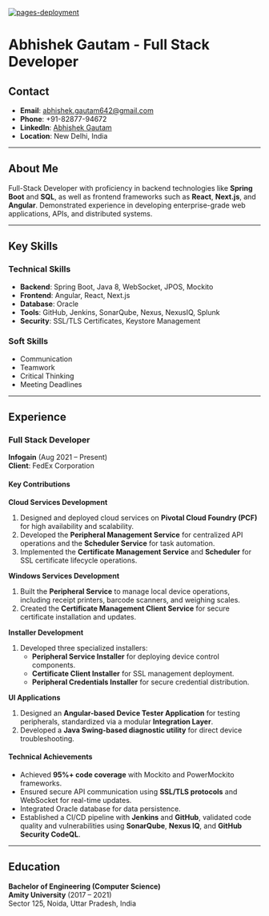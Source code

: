 [![pages-deployment](https://github.com/kehsihba12345/resume/actions/workflows/pages/pages-build-deployment/badge.svg?branch=master)](https://github.com/kehsihba12345/resume/actions/workflows/pages/pages-build-deployment)

# Abhishek Gautam - Full Stack Developer

## Contact  
- **Email**: [abhishek.gautam642@gmail.com](mailto:abhishek.gautam642@gmail.com)  
- **Phone**: +91-82877-94672  
- **LinkedIn**: [Abhishek Gautam](http://www.linkedin.com/in/abhishek-g-7b0849120)  
- **Location**: New Delhi, India  

---

## About Me  

Full-Stack Developer with proficiency in backend technologies like **Spring Boot** and **SQL**, as well as frontend frameworks such as **React**, **Next.js**, and **Angular**. Demonstrated experience in developing enterprise-grade web applications, APIs, and distributed systems.

---

## Key Skills  

### Technical Skills  
- **Backend**: Spring Boot, Java 8, WebSocket, JPOS, Mockito  
- **Frontend**: Angular, React, Next.js  
- **Database**: Oracle  
- **Tools**: GitHub, Jenkins, SonarQube, Nexus, NexusIQ, Splunk  
- **Security**: SSL/TLS Certificates, Keystore Management  

### Soft Skills  
- Communication  
- Teamwork  
- Critical Thinking  
- Meeting Deadlines  

---

## Experience  

### Full Stack Developer  
**Infogain** (Aug 2021 – Present)  
**Client**: FedEx Corporation  

#### Key Contributions  

**Cloud Services Development**  
1. Designed and deployed cloud services on **Pivotal Cloud Foundry (PCF)** for high availability and scalability.  
2. Developed the **Peripheral Management Service** for centralized API operations and the **Scheduler Service** for task automation.  
3. Implemented the **Certificate Management Service** and **Scheduler** for SSL certificate lifecycle operations.  

**Windows Services Development**  
1. Built the **Peripheral Service** to manage local device operations, including receipt printers, barcode scanners, and weighing scales.  
2. Created the **Certificate Management Client Service** for secure certificate installation and updates.  

**Installer Development**  
1. Developed three specialized installers:  
   - **Peripheral Service Installer** for deploying device control components.  
   - **Certificate Client Installer** for SSL management deployment.  
   - **Peripheral Credentials Installer** for secure credential distribution.  

**UI Applications**  
1. Designed an **Angular-based Device Tester Application** for testing peripherals, standardized via a modular **Integration Layer**.  
2. Developed a **Java Swing-based diagnostic utility** for direct device troubleshooting.  

#### Technical Achievements  
- Achieved **95%+ code coverage** with Mockito and PowerMockito frameworks.  
- Ensured secure API communication using **SSL/TLS protocols** and WebSocket for real-time updates.  
- Integrated Oracle database for data persistence.  
- Established a CI/CD pipeline with **Jenkins** and **GitHub**, validated code quality and vulnerabilities using **SonarQube**, **Nexus IQ**, and **GitHub Security CodeQL**.  

---

## Education  

**Bachelor of Engineering (Computer Science)**  
**Amity University** (2017 – 2021)  
Sector 125, Noida, Uttar Pradesh, India  
